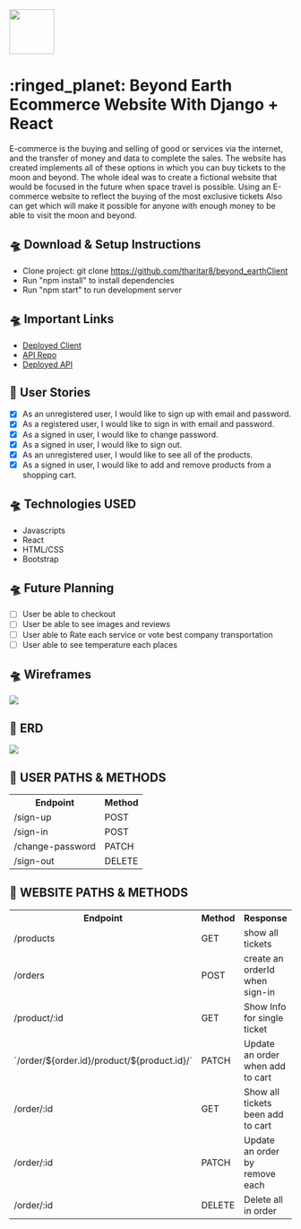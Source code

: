 <img src="https://i.imgur.com/T63cfTh.png" width="80" height="80" />
<h1> :ringed_planet:   Beyond Earth Ecommerce Website With Django + React</h1>

   E-commerce is the buying and selling of good or services via the internet, 
and the transfer of money and data to complete the sales. 
The website has created implements all of these options in which you can buy tickets to the moon and beyond. 
The whole ideal was to create a fictional website that would be focused in the future when space travel is possible. 
Using an E-commerce website to reflect the buying of the most exclusive tickets
Also can get which will make it possible for anyone with enough money to be able to visit the moon and beyond. 

## :flying_saucer: Download & Setup Instructions
- Clone project: git clone https://github.com/tharitar8/beyond_earthClient
- Run "npm install" to install dependencies
- Run "npm start" to run development server

## :flying_saucer: Important Links
- <a href="https://tharitar8.github.io/beyond_earthClient/">Deployed Client </a>
- <a href="https://github.com/tharitar8/beyond_earthAPI">API Repo </a>
- <a href="https://earthpluto.herokuapp.com/"> Deployed API </a>

## :rocket: User Stories
- [x] As an unregistered user, I would like to sign up with email and password.
- [x] As a registered user, I would like to sign in with email and password.
- [x] As a signed in user, I would like to change password.
- [x] As a signed in user, I would like to sign out.
- [x] As an unregistered user, I would like to see all of the products.
- [x] As a signed in user, I would like to add and remove products from a shopping cart.

## :flying_saucer: Technologies USED
- Javascripts
- React
- HTML/CSS
- Bootstrap

## :flying_saucer: Future Planning
- [ ] User be able to checkout
- [ ] User be able to see images and reviews
- [ ] User able to Rate each service or vote best company transportation
- [ ] User able to see temperature each places

## :flying_saucer: Wireframes

<img src="https://i.imgur.com/EKZACOj.png" />

## :rocket: ERD

<img src="https://i.imgur.com/lSrYWeV.jpg" />

## :rocket: USER PATHS & METHODS
<table>
  <tr>
    <th>Endpoint</th>
    <th>Method</th>
  </tr>
  <tr>
    <td>/sign-up</td>
    <td>POST</td>
  </tr>
  <tr>
    <td>/sign-in</td>
    <td>POST</td>
  </tr>
  <tr>
    <td>/change-password</td>
    <td>PATCH</td>
  </tr>
  <tr>
    <td>/sign-out</td>
    <td>DELETE</td>
  </tr>
</table>

## :rocket: WEBSITE PATHS & METHODS
<table>
  <tr>
    <th>Endpoint</th>
    <th>Method</th>
    <th>Response</th>
  </tr>
  <tr>
    <td>/products</td>
    <td>GET</td>
    <td>show all tickets</td>
  </tr>
  <tr>
    <td>/orders</td>
    <td>POST</td>
    <td>create an orderId when sign-in</td>
  </tr>
  <tr>
    <td>/product/:id</td>
    <td>GET</td>
    <td>Show Info for single ticket</td>
  </tr>
  <tr>
    <td> `/order/${order.id}/product/${product.id}/`</td>
    <td>PATCH</td>
    <td>Update an order when add to cart</td>
  </tr>
  <tr>
    <td> /order/:id</td>
    <td>GET</td>
    <td>Show all tickets been add to cart</td>
  </tr>
   <tr>
    <td> /order/:id</td>
    <td>PATCH</td>
    <td>Update an order by remove each</td>
  </tr>
  <tr>
    <td> /order/:id</td>
    <td>DELETE</td>
    <td>Delete all in order</td>
  </tr>
</table>




